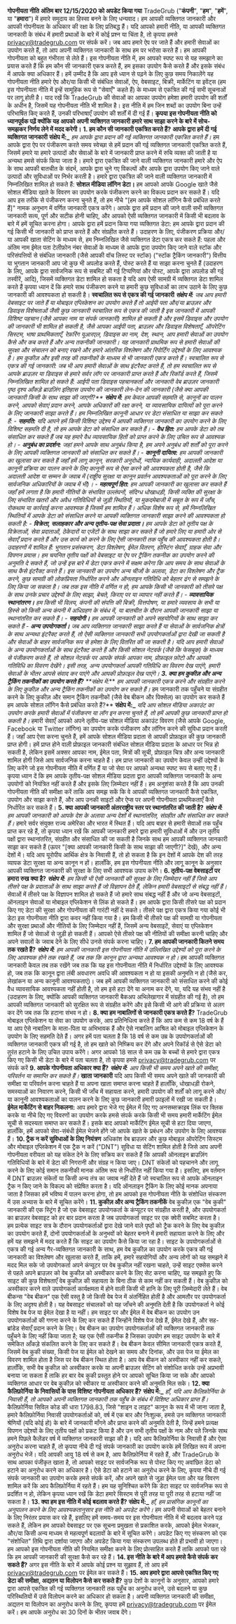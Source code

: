   **गोपनीयता नीति** **अंतिम बार 12/15/2020 को अपडेट किया गया** TradeGrub ("**कंपनी**", "**हम**", "**हमें**", या "**हमारा**") में हमारे समुदाय का हिस्सा बनने के लिए धन्यवाद। हम आपकी व्यक्तिगत जानकारी और आपकी गोपनीयता के अधिकार की रक्षा के लिए प्रतिबद्ध हैं। यदि आपको हमारी नीति, या आपकी व्यक्तिगत जानकारी के संबंध में हमारी प्रथाओं के बारे में कोई प्रश्न या चिंता है, तो कृपया हमसे privacy@tradegrub.com पर संपर्क करें। जब आप हमारे ऐप पर जाते हैं और हमारी सेवाओं का उपयोग करते हैं, तो आप अपनी व्यक्तिगत जानकारी के साथ हम पर भरोसा करते हैं। हम आपकी गोपनीयता को बहुत गंभीरता से लेते हैं। इस गोपनीयता नीति में, हम आपको स्पष्ट रूप से यह समझाने का प्रयास करते हैं कि हम कौन सी जानकारी एकत्र करते हैं, हम इसका उपयोग कैसे करते हैं और इसके संबंध में आपके क्या अधिकार हैं। हमें उम्मीद है कि आप इसे ध्यान से पढ़ने के लिए कुछ समय निकालेंगे यह गोपनीयता नीति हमारे ऐप और/या किसी भी संबंधित सेवाओं, ऐप, वेबसाइट, बिक्री, मार्केटिंग या इवेंट्स (हम इस गोपनीयता नीति में इन्हें सामूहिक रूप से "सेवाएँ" कहते हैं) के माध्यम से एकत्रित की गई सभी सूचनाओं पर लागू होती है। याद रखें कि TradeGrub की सेवाओं का आपका उपयोग हमेशा हमारी उपयोग की शर्तों के अधीन है, जिसमें यह गोपनीयता नीति भी शामिल है। इस नीति में हम जिन शब्दों का उपयोग बिना उन्हें परिभाषित किए करते हैं, उनकी परिभाषाएँ उपयोग की शर्तों में दी गई हैं। **कृपया इस गोपनीयता नीति को ध्यानपूर्वक पढ़ें क्योंकि यह आपको अपनी व्यक्तिगत जानकारी हमारे साथ साझा करने के बारे में सोच-समझकर निर्णय लेने में मदद करेगी।** **1. हम कौन सी जानकारी एकत्रित करते हैं?** **आपके द्वारा हमें दी गई व्यक्तिगत जानकारी** **संक्षेप में:_** _हम आपके द्वारा प्रदान की गई व्यक्तिगत जानकारी एकत्रित करते हैं।_ हम आपके द्वारा ऐप पर पंजीकरण करते समय स्वेच्छा से हमें प्रदान की गई व्यक्तिगत जानकारी एकत्रित करते हैं, जिसमें हमारे या हमारे उत्पादों और सेवाओं के बारे में जानकारी प्राप्त करने में रुचि व्यक्त की जाती है या अन्यथा हमसे संपर्क किया जाता है। हमारे द्वारा एकत्रित की जाने वाली व्यक्तिगत जानकारी हमारे और ऐप के साथ आपकी बातचीत के संदर्भ, आपके द्वारा चुने गए विकल्पों और आपके द्वारा उपयोग किए जाने वाले उत्पादों और सुविधाओं पर निर्भर करती है। हमारे द्वारा एकत्रित की जाने वाली व्यक्तिगत जानकारी में निम्नलिखित शामिल हो सकते हैं: **सोशल मीडिया लॉगिन डेटा।** हम आपको आपके Google खाते जैसे सोशल मीडिया खाते के विवरण का उपयोग करके पंजीकरण करने का विकल्प प्रदान कर सकते हैं। यदि आप इस तरीके से पंजीकरण करना चुनते हैं, तो हम नीचे "[हम आपके सोशल लॉगिन कैसे प्रबंधित करते हैं]" नामक अनुभाग में वर्णित जानकारी एकत्र करेंगे। आपके द्वारा हमें प्रदान की जाने वाली सभी व्यक्तिगत जानकारी सत्य, पूर्ण और सटीक होनी चाहिए, और आपको ऐसी व्यक्तिगत जानकारी में किसी भी बदलाव के बारे में हमें सूचित करना होगा। आपके द्वारा हमें प्रदान किया गया व्यक्तिगत डेटा: हम आपके द्वारा प्रदान की गई किसी भी जानकारी को प्राप्त करते हैं और संग्रहीत करते हैं। उदाहरण के लिए, पंजीकरण प्रक्रिया और/या आपकी खाता सेटिंग के माध्यम से, हम निम्नलिखित जैसे व्यक्तिगत डेटा एकत्र कर सकते हैं: पहला और अंतिम नाम ईमेल पता टेलीफ़ोन नंबर सेवाओं के माध्यम से आपके द्वारा उपयोग किए जाने वाले स्टॉक और परिसंपत्तियों से संबंधित जानकारी (जैसे आपकी वॉच लिस्ट पर स्टॉक) ("स्टॉक ट्रैकिंग जानकारी") वित्तीय या भुगतान जानकारी आप जो कुछ भी अपलोड करते हैं, पोस्ट करते हैं या साझा करना चुनते हैं (उदाहरण के लिए, आपके द्वारा सार्वजनिक रूप से सबमिट की गई टिप्पणियां और पोस्ट, आपके द्वारा अपलोड की गई तस्वीरें, आदि), जिसमें व्यक्तिगत डेटा शामिल हो सकता है यदि आप ऐसी सामग्री में व्यक्तिगत डेटा शामिल करते हैं कृपया ध्यान दें कि हमारे साथ पंजीकरण करने या हमारी कुछ सुविधाओं का लाभ उठाने के लिए कुछ जानकारी की आवश्यकता हो सकती है। **स्वचालित रूप से एकत्र की गई जानकारी** **_संक्षेप में:_** _जब आप हमारी वेबसाइट पर जाते हैं या मोबाइल एप्लिकेशन का उपयोग करते हैं तो आईपी पता और/या ब्राउज़र और डिवाइस विशेषताओं जैसी कुछ जानकारी स्वचालित रूप से एकत्र की जाती है इस जानकारी में आपकी विशिष्ट पहचान (जैसे आपका नाम या संपर्क जानकारी) शामिल हो सकती है और इसमें डिवाइस और उपयोग की जानकारी भी शामिल हो सकती है, जैसे आपका आईपी पता, ब्राउज़र और डिवाइस विशेषताएँ, ऑपरेटिंग सिस्टम, भाषा प्राथमिकताएँ, रेफ़रिंग यूआरएल, डिवाइस का नाम, देश, स्थान, आप हमारी सेवाओं का उपयोग कैसे और कब करते हैं और अन्य तकनीकी जानकारी। यह जानकारी प्राथमिक रूप से हमारी सेवाओं की सुरक्षा और संचालन को बनाए रखने और हमारे आंतरिक विश्लेषण और रिपोर्टिंग उद्देश्यों के लिए आवश्यक है। हम कुकीज़ और इसी तरह की तकनीकों के माध्यम से भी जानकारी एकत्र करते हैं। स्वचालित रूप से एकत्र की गई जानकारी: जब भी आप हमारी सेवाओं के साथ इंटरैक्ट करते हैं, तो हम स्वचालित रूप से आपके ब्राउज़र या डिवाइस से हमारे सर्वर लॉग पर जानकारी प्राप्त करते हैं और रिकॉर्ड करते हैं, जिसमें निम्नलिखित शामिल हो सकते हैं: आईपी पता डिवाइस पहचानकर्ता और जानकारी वेब ब्राउज़र जानकारी पृष्ठ दृश्य आँकड़े ब्राउज़िंग इतिहास उपयोग की जानकारी लेन-देन की जानकारी (जैसे क्या आपकी जानकारी किसी के साथ साझा की जाएगी?** **_संक्षेप में:_** _हम केवल आपकी सहमति से, कानूनों का पालन करने, आपको सेवाएं प्रदान करने, आपके अधिकारों की रक्षा करने, या व्यावसायिक दायित्वों को पूरा करने के लिए जानकारी साझा करते हैं।_ हम निम्नलिखित कानूनी आधार पर डेटा संसाधित या साझा कर सकते हैं: - **सहमति:** यदि आपने हमें किसी विशिष्ट उद्देश्य में आपकी व्यक्तिगत जानकारी का उपयोग करने के लिए विशिष्ट सहमति दी है, तो हम आपके डेटा को संसाधित कर सकते हैं। - **वैध हित:** हम आपके डेटा को तब संसाधित कर सकते हैं जब यह हमारे वैध व्यावसायिक हितों को प्राप्त करने के लिए उचित रूप से आवश्यक हो। - **अनुबंध का प्रदर्शन:** जहां हमने आपके साथ अनुबंध किया है, हम अपने अनुबंध की शर्तों को पूरा करने के लिए आपकी व्यक्तिगत जानकारी को संसाधित कर सकते हैं। - **कानूनी दायित्व:** हम आपकी जानकारी का खुलासा कर सकते हैं जहाँ हमें लागू कानून, सरकारी अनुरोधों, न्यायिक कार्यवाही, अदालती आदेश या कानूनी प्रक्रिया का पालन करने के लिए कानूनी रूप से ऐसा करने की आवश्यकता होती है, जैसे कि अदालती आदेश या सम्मन के जवाब में (राष्ट्रीय सुरक्षा या कानून प्रवर्तन आवश्यकताओं को पूरा करने के लिए सार्वजनिक अधिकारियों के जवाब में भी)। - **महत्वपूर्ण हित:** हम आपकी जानकारी का खुलासा कर सकते हैं जहाँ हमें लगता है कि हमारी नीतियों के संभावित उल्लंघनों, संदिग्ध धोखाधड़ी, किसी व्यक्ति की सुरक्षा के लिए संभावित खतरों और अवैध गतिविधियों से जुड़ी स्थितियों, या मुकदमेबाजी में सबूत के रूप में जाँच, रोकथाम या कार्रवाई करना आवश्यक है जिसमें हम शामिल हैं। अधिक विशेष रूप से, हमें निम्नलिखित स्थितियों में आपके डेटा को संसाधित करने या आपकी व्यक्तिगत जानकारी साझा करने की आवश्यकता हो सकती है: - **विक्रेता, सलाहकार और अन्य तृतीय-पक्ष सेवा प्रदाता।** हम आपके डेटा को तृतीय पक्ष के विक्रेताओं, सेवा प्रदाताओं, ठेकेदारों या एजेंटों के साथ साझा कर सकते हैं जो हमारे लिए या हमारी ओर से सेवाएँ प्रदान करते हैं और उस कार्य को करने के लिए ऐसी जानकारी तक पहुँच की आवश्यकता होती है। उदाहरणों में शामिल हैं: भुगतान प्रसंस्करण, डेटा विश्लेषण, ईमेल वितरण, होस्टिंग सेवाएँ, ग्राहक सेवा और विपणन प्रयास। हम चयनित तृतीय पक्षों को वेबसाइट या ऐप पर ट्रैकिंग तकनीक का उपयोग करने की अनुमति दे सकते हैं, जो उन्हें इस बारे में डेटा एकत्र करने में सक्षम करेगा कि आप समय के साथ सेवाओं के साथ कैसे इंटरैक्ट करते हैं। इस जानकारी का उपयोग अन्य चीजों के अलावा, डेटा का विश्लेषण और ट्रैक करने, कुछ सामग्री की लोकप्रियता निर्धारित करने और ऑनलाइन गतिविधि को बेहतर ढंग से समझने के लिए किया जा सकता है। जब तक इस नीति में वर्णित न हो, हम आपके किसी भी जानकारी को तीसरे पक्ष के साथ उनके प्रचार उद्देश्यों के लिए साझा, बेचते, किराए पर या व्यापार नहीं करते हैं। - **व्यावसायिक स्थानांतरण।** हम किसी भी विलय, कंपनी की संपत्ति की बिक्री, वित्तपोषण, या हमारे व्यवसाय के सभी या हिस्से को किसी अन्य कंपनी में अधिग्रहण के संबंध में, या बातचीत के दौरान आपकी जानकारी साझा या स्थानांतरित कर सकते हैं। - **सहयोगी।** हम आपकी जानकारी को अपने सहयोगियों के साथ साझा कर सकते हैं - **अन्य उपयोगकर्ता।** जब आप व्यक्तिगत जानकारी साझा करते हैं या सेवाओं के सार्वजनिक क्षेत्रों के साथ अन्यथा इंटरैक्ट करते हैं, तो ऐसी व्यक्तिगत जानकारी सभी उपयोगकर्ताओं द्वारा देखी जा सकती है और सेवाओं के बाहर सार्वजनिक रूप से हमेशा के लिए वितरित की जा सकती है। यदि आप हमारी सेवाओं के अन्य उपयोगकर्ताओं के साथ इंटरैक्ट करते हैं और किसी सोशल नेटवर्क (जैसे कि फेसबुक) के माध्यम से पंजीकरण करते हैं, तो सोशल नेटवर्क पर आपके संपर्क आपका नाम, प्रोफ़ाइल फ़ोटो और आपकी गतिविधि का विवरण देखेंगे। इसी तरह, अन्य उपयोगकर्ता आपकी गतिविधि का विवरण देख पाएंगे, हमारी सेवाओं के भीतर आपसे संवाद कर पाएंगे और आपकी प्रोफ़ाइल देख पाएंगे। **3. क्या हम कुकीज़ और अन्य ट्रैकिंग तकनीकों का उपयोग करते हैं?** **संक्षेप में:_** _हम आपकी जानकारी एकत्र करने और संग्रहीत करने के लिए कुकीज़ और अन्य ट्रैकिंग तकनीकों का उपयोग कर सकते हैं।_ हम जानकारी तक पहुँचने या संग्रहीत करने के लिए कुकीज़ और समान ट्रैकिंग तकनीकों (जैसे वेब बीकन और पिक्सेल) का उपयोग कर सकते हैं हम आपके सोशल लॉगिन कैसे प्रबंधित करते हैं?** **संक्षेप में:_** _यदि आप सोशल मीडिया अकाउंट का उपयोग करके हमारी सेवाओं में पंजीकरण या लॉग इन करना चुनते हैं, तो हमें आपकी कुछ जानकारी प्राप्त हो सकती है।_ हमारी सेवाएँ आपको अपने तृतीय-पक्ष सोशल मीडिया अकाउंट विवरण (जैसे आपके Google, Facebook या Twitter लॉगिन) का उपयोग करके पंजीकरण और लॉगिन करने की सुविधा प्रदान करती हैं। जहाँ आप ऐसा करना चुनते हैं, हमें आपके सोशल मीडिया प्रदाता से आपकी प्रोफ़ाइल की कुछ जानकारी प्राप्त होगी। हमें प्राप्त होने वाली प्रोफ़ाइल जानकारी संबंधित सोशल मीडिया प्रदाता के आधार पर भिन्न हो सकती है, लेकिन इसमें अक्सर आपका नाम, ईमेल पता, मित्रों की सूची, प्रोफ़ाइल चित्र और अन्य जानकारी शामिल होगी जिसे आप सार्वजनिक करना चाहते हैं। हम प्राप्त जानकारी का उपयोग केवल उन्हीं उद्देश्यों के लिए करेंगे जो इस गोपनीयता नीति में वर्णित हैं या जो सेवा पर आपको अन्यथा स्पष्ट रूप से बताए गए हैं। कृपया ध्यान दें कि हम आपके तृतीय-पक्ष सोशल मीडिया प्रदाता द्वारा आपकी व्यक्तिगत जानकारी के अन्य उपयोगों को नियंत्रित नहीं करते हैं और इसके लिए ज़िम्मेदार नहीं हैं। हम अनुशंसा करते हैं कि आप उनकी गोपनीयता नीति की समीक्षा करें ताकि आप समझ सकें कि वे आपकी व्यक्तिगत जानकारी कैसे एकत्रित, उपयोग और साझा करते हैं, और आप उनकी साइटों और ऐप्स पर अपनी गोपनीयता प्राथमिकताएँ कैसे निर्धारित कर सकते हैं। **5. क्या आपकी जानकारी अंतरराष्ट्रीय स्तर पर स्थानांतरित की जाती है?** **_संक्षेप में:_** _हम आपकी जानकारी को आपके देश के अलावा अन्य देशों में स्थानांतरित, संग्रहीत और संसाधित कर सकते हैं।_ हमारे सर्वर संयुक्त राज्य अमेरिका और भारत में स्थित हैं। यदि आप बाहर से हमारी सेवाओं तक पहुँच प्राप्त कर रहे हैं, तो कृपया ध्यान रखें कि आपकी जानकारी हमारे द्वारा हमारी सुविधाओं में और उन तृतीय पक्षों द्वारा स्थानांतरित, संग्रहीत और संसाधित की जा सकती है जिनके साथ हम आपकी व्यक्तिगत जानकारी साझा कर सकते हैं (ऊपर "[क्या आपकी जानकारी किसी के साथ साझा की जाएगी?]" देखें), और अन्य देशों में। यदि आप यूरोपीय आर्थिक क्षेत्र के निवासी हैं, तो हो सकता है कि इन देशों में आपके देश की तरह व्यापक डेटा सुरक्षा या अन्य कानून न हों। हालाँकि, हम इस गोपनीयता नीति और लागू कानून के अनुसार आपकी व्यक्तिगत जानकारी की सुरक्षा के लिए सभी आवश्यक उपाय करेंगे। **6. तृतीय-पक्ष वेबसाइटों पर हमारा रुख क्या है?** **_संक्षेप में:_** _हम किसी भी ऐसी जानकारी की सुरक्षा के लिए जिम्मेदार नहीं हैं जिसे आप तीसरे पक्ष के प्रदाताओं के साथ साझा करते हैं जो विज्ञापन देते हैं, लेकिन हमारी वेबसाइटों से संबद्ध नहीं हैं।_ सेवाओं में तीसरे पक्ष के विज्ञापन शामिल हो सकते हैं जो हमारे साथ संबद्ध नहीं हैं और जो अन्य वेबसाइटों, ऑनलाइन सेवाओं या मोबाइल एप्लिकेशन से लिंक हो सकते हैं। हम आपके द्वारा किसी तीसरे पक्ष को प्रदान किए गए डेटा की सुरक्षा और गोपनीयता की गारंटी नहीं दे सकते। तीसरे पक्ष द्वारा एकत्र किया गया कोई भी डेटा इस गोपनीयता नीति द्वारा कवर नहीं किया गया है। हम किसी भी तीसरे पक्ष की सामग्री या गोपनीयता और सुरक्षा प्रथाओं और नीतियों के लिए जिम्मेदार नहीं हैं, जिसमें अन्य वेबसाइटें, सेवाएं या एप्लिकेशन शामिल हैं जो सेवाओं से जुड़ी हो सकती हैं। आपको ऐसे तीसरे पक्ष की नीतियों की समीक्षा करनी चाहिए और अपने सवालों के जवाब देने के लिए सीधे उनसे संपर्क करना चाहिए। **7. हम आपकी जानकारी कितने समय तक रखते हैं?** **_संक्षेप में:_** _हम आपकी जानकारी इस गोपनीयता नीति में उल्लिखित उद्देश्यों को पूरा करने के लिए आवश्यक होने तक रखते हैं, जब तक कि कानून द्वारा अन्यथा आवश्यक न हो।_ हम आपकी व्यक्तिगत जानकारी केवल तब तक रखेंगे जब तक कि यह इस गोपनीयता नीति में निर्धारित उद्देश्यों के लिए आवश्यक हो, जब तक कि कानून द्वारा लंबी अवधारण अवधि की आवश्यकता न हो या इसकी अनुमति न हो (जैसे कर, लेखांकन या अन्य कानूनी आवश्यकताएं)। जब हमें आपकी व्यक्तिगत जानकारी को संसाधित करने की कोई वैध व्यावसायिक आवश्यकता नहीं होती है, तो हम इसे हटा देंगे या अनाम कर देंगे, या, यदि यह संभव नहीं है (उदाहरण के लिए, क्योंकि आपकी व्यक्तिगत जानकारी बैकअप अभिलेखागार में संग्रहीत की गई है), तो हम आपकी व्यक्तिगत जानकारी को सुरक्षित रूप से संग्रहीत करेंगे और इसे किसी भी आगे की प्रक्रिया से अलग कर देंगे जब तक कि हटाना संभव न हो। **8. क्या हम नाबालिगों से जानकारी एकत्र करते हैं?** TradeGrub मोबाइल एप्लिकेशन या सेवा का उपयोग करके, आप प्रतिनिधित्व करते हैं कि आप कम से कम 18 वर्ष के हैं या आप ऐसे नाबालिग के माता-पिता या अभिभावक हैं और ऐसे नाबालिग आश्रित को मोबाइल एप्लिकेशन के उपयोग के लिए सहमति देते हैं। अगर हमें पता चलता है कि 18 वर्ष से कम उम्र के उपयोगकर्ताओं की व्यक्तिगत जानकारी एकत्र की गई है, तो हम खाते को निष्क्रिय कर देंगे और अपने रिकॉर्ड से ऐसे डेटा को तुरंत हटाने के लिए उचित उपाय करेंगे। अगर आपको 18 साल से कम उम्र के बच्चों से हमारे द्वारा एकत्र किए गए किसी भी डेटा के बारे में पता चलता है, तो कृपया हमसे privacy@tradegrub.com पर संपर्क करें **9. आपके गोपनीयता अधिकार क्या हैं?** **_संक्षेप में:_** _आप किसी भी समय अपने खाते की समीक्षा, परिवर्तन या समाप्ति कर सकते हैं।_ **खाता जानकारी** यदि आप किसी भी समय अपने खाते की जानकारी की समीक्षा या परिवर्तन करना चाहते हैं या अपना खाता समाप्त करना चाहते हैं हालाँकि, धोखाधड़ी रोकने, समस्याओं का निवारण करने, किसी भी जाँच में सहायता करने, हमारी उपयोग की शर्तों को लागू करने और/या कानूनी आवश्यकताओं का पालन करने के लिए कुछ जानकारी हमारी फ़ाइलों में रखी जा सकती है। **ईमेल मार्केटिंग से बाहर निकलना:** आप हमारे द्वारा भेजे गए ईमेल में दिए गए अनसब्सक्राइब लिंक पर क्लिक करके या नीचे दिए गए विवरणों का उपयोग करके हमसे संपर्क करके किसी भी समय हमारी मार्केटिंग ईमेल सूची से सदस्यता समाप्त कर सकते हैं। इसके बाद आपको मार्केटिंग ईमेल सूची से हटा दिया जाएगा, हालाँकि, हमें आपको सेवा-संबंधी ईमेल भेजने होंगे जो आपके खाते के प्रबंधन और उपयोग के लिए आवश्यक हैं। **10. ट्रैक न करें सुविधाओं के लिए नियंत्रण** अधिकांश वेब ब्राउज़र और कुछ मोबाइल ऑपरेटिंग सिस्टम और मोबाइल एप्लिकेशन में एक ट्रैक न करें ("DNT") सुविधा या सेटिंग शामिल होती है जिसे आप अपनी गोपनीयता वरीयता को यह संकेत देने के लिए सक्रिय कर सकते हैं कि आपकी ऑनलाइन ब्राउज़िंग गतिविधियों के बारे में डेटा की निगरानी और संग्रह न किया जाए। DNT संकेतों को पहचानने और लागू करने के लिए कोई समान तकनीकी मानक अंतिम रूप से निर्धारित नहीं किया गया है। इसलिए, हम वर्तमान में DNT ब्राउज़र संकेतों या किसी अन्य तंत्र का जवाब नहीं देते हैं जो स्वचालित रूप से आपके ऑनलाइन ट्रैक न किए जाने के विकल्प को संप्रेषित करता है। यदि ऑनलाइन ट्रैकिंग के लिए कोई मानक अपनाया जाता है जिसका हमें भविष्य में पालन करना होगा, तो हम आपको इस गोपनीयता नीति के संशोधित संस्करण में उस अभ्यास के बारे में सूचित करेंगे। **11. कुकीज़ और अन्य ट्रैकिंग तकनीकें** वेब कुकीज़ एक "वेब कुकी" जानकारी की एक स्ट्रिंग है जो एक वेबसाइट उपयोगकर्ता के कंप्यूटर पर संग्रहीत करती है, और उपयोगकर्ता का ब्राउज़र वेबसाइट को हर बार प्रदान करता है जब उपयोगकर्ता साइट पर एक क्वेरी सबमिट करता है। हम प्रत्येक साइट सत्र के दौरान उपयोगकर्ताओं द्वारा देखे जाने वाले पृष्ठों को ट्रैक करने के लिए वेब कुकीज़ का उपयोग करते हैं, दोनों उपयोगकर्ताओं के अनुभवों को बेहतर बनाने में हमारी सहायता करने के लिए और हमें यह समझने में मदद करते हैं कि साइट का उपयोग कैसे किया जा रहा है। साइट के उपयोगकर्ताओं से एकत्र की गई अन्य गैर-व्यक्तिगत जानकारी के साथ, हम वेब कुकीज़ का उपयोग करके एकत्र की गई जानकारी का विश्लेषण और खुलासा करते हैं, ताकि हमें, हमारे सहयोगियों और अन्य लोगों को यह समझने में मदद मिल सके जो उपयोगकर्ता अपने कंप्यूटर पर वेब कुकीज़ नहीं रखना चाहते, उन्हें साइट एक्सेस करने से पहले अपने ब्राउज़र को वेब कुकीज़ को अस्वीकार करने के लिए सेट करना चाहिए, यह समझते हुए कि साइट की कुछ विशेषताएँ वेब कुकीज़ की सहायता के बिना ठीक से काम नहीं कर सकती हैं। वेब कुकीज़ को अस्वीकार करने वाले उपयोगकर्ता कार्यक्षमता में होने वाली किसी भी हानि के लिए पूरी ज़िम्मेदारी लेते हैं। वेब बीकन्स "वेब बीकन" एक ऐसी वस्तु है जो किसी वेब पेज में अंतर्निहित होती है और आमतौर पर उपयोगकर्ता के लिए अदृश्य होती है। यह वेबसाइट संचालकों को यह जाँचने की अनुमति देती है कि उपयोगकर्ता ने कोई विशेष वेब पेज या ईमेल देखा है या नहीं। हम साइट पर और ईमेल में वेब बीकन का उपयोग उन उपयोगकर्ताओं की गणना करने के लिए कर सकते हैं जिन्होंने विशेष पेज देखे हैं, ईमेल देखे हैं, और सह-ब्रांडेड सेवाएँ प्रदान करने के लिए। वेब बीकन का उपयोग उपयोगकर्ताओं की व्यक्तिगत जानकारी तक पहुँचने के लिए नहीं किया जाता है; यह एक ऐसी तकनीक है जिसका उपयोग हम साइट उपयोग के बारे में समेकित आँकड़े संकलित करने के लिए कर सकते हैं। वेब बीकन केवल सीमित जानकारी एकत्र करते हैं, जिसमें वेब कुकी संख्या, किसी पेज या ईमेल को देखने का समय और दिनांक, और उस पेज या ईमेल का विवरण शामिल होता है जिस पर वेब बीकन स्थित होता है। आप वेब बीकन को अस्वीकार नहीं कर सकते, हालाँकि, सभी वेब कुकीज़ को अस्वीकार करके या अपनी ब्राउज़र सेटिंग को संशोधित करके उन्हें अप्रभावी बनाया जा सकता है ताकि हर बार वेब कुकी प्रस्तुत होने पर आपको सूचित किया जा सके और आपको व्यक्तिगत आधार पर वेब कुकीज़ को स्वीकार या अस्वीकार करने की अनुमति मिल सके। **12. क्या कैलिफ़ोर्निया के निवासियों के पास विशिष्ट गोपनीयता अधिकार हैं?** **संक्षेप में:_** _हाँ, यदि आप कैलिफ़ोर्निया के निवासी हैं, तो आपको अपनी व्यक्तिगत जानकारी तक पहुँच के संबंध में विशिष्ट अधिकार प्राप्त हैं।_ कैलिफ़ोर्निया सिविल कोड की धारा 1798.83, जिसे "शाइन द लाइट" कानून के रूप में भी जाना जाता है, हमारे कैलिफ़ोर्निया निवासी उपयोगकर्ताओं को, वर्ष में एक बार और निःशुल्क, हमसे उन व्यक्तिगत जानकारी श्रेणियों (यदि कोई हो) के बारे में जानकारी माँगने और प्राप्त करने की अनुमति देती है, जिन्हें हमने प्रत्यक्ष विपणन उद्देश्यों के लिए तृतीय पक्षों को प्रकट किया है और उन सभी तृतीय पक्षों के नाम और पते जिनके साथ हमने पिछले कैलेंडर वर्ष में व्यक्तिगत जानकारी साझा की है। यदि आप कैलिफ़ोर्निया के निवासी हैं और ऐसा अनुरोध करना चाहते हैं, तो कृपया नीचे दी गई संपर्क जानकारी का उपयोग करके हमें लिखित रूप में अपना अनुरोध भेजें। यदि आपकी आयु 18 वर्ष से कम है, आप कैलिफ़ोर्निया में रहते हैं, और TradeGrub के साथ आपका पंजीकृत खाता है, तो आपको साइट पर सार्वजनिक रूप से पोस्ट किए गए अवांछित डेटा को हटाने का अनुरोध करने का अधिकार है। ऐसे डेटा को हटाने का अनुरोध करने के लिए, कृपया नीचे दी गई संपर्क जानकारी का उपयोग करके हमसे संपर्क करें, और अपने खाते से जुड़ा ईमेल पता और यह विवरण शामिल करें कि आप कैलिफ़ोर्निया में रहते हैं। हम यह सुनिश्चित करेंगे कि डेटा साइट पर सार्वजनिक रूप से प्रदर्शित न हो, लेकिन कृपया ध्यान रखें कि डेटा हमारे सिस्टम से पूरी तरह या पूरी तरह से हटाया नहीं जा सकता है। **13. क्या हम इस नीति में कोई बदलाव करते हैं?** **संक्षेप में:_** _हाँ, हम प्रासंगिक कानूनों का अनुपालन करने के लिए आवश्यकतानुसार इस नीति को अपडेट करेंगे।_ हम अपनी सेवाओं को बेहतर बनाने के लिए निरंतर प्रयास कर रहे हैं, इसलिए हमें समय-समय पर इस गोपनीयता नीति में भी बदलाव करने पड़ सकते हैं, लेकिन हम आपको वेबसाइट पर एक सूचना प्रमुखता से प्रकाशित करके, आपको ईमेल भेजकर, और/या किसी अन्य माध्यम से महत्वपूर्ण बदलावों के बारे में सूचित करेंगे। अपडेट किए गए संस्करण को एक "संशोधित" तिथि द्वारा दर्शाया जाएगा और अपडेट किया गया संस्करण उपलब्ध होते ही प्रभावी हो जाएगा। हम आपको इस गोपनीयता नीति की नियमित समीक्षा करने के लिए प्रोत्साहित करते हैं ताकि आपको पता रहे कि हम आपकी जानकारी की सुरक्षा कैसे कर रहे हैं। **14. इस नीति के बारे में आप हमसे कैसे संपर्क कर सकते हैं?** अगर इस नीति के बारे में आपके कोई प्रश्न या सुझाव हैं, तो आप हमें privacy@tradegrub.com पर ईमेल कर सकते हैं। **15. आप हमारे द्वारा आपसे एकत्रित किए गए डेटा की समीक्षा, अद्यतन या विलोपन कैसे कर सकते हैं?** कुछ देशों के कानूनों के अनुसार, आपको हमारे द्वारा आपसे एकत्रित की गई व्यक्तिगत जानकारी तक पहुँच का अनुरोध करने, उसे बदलने या कुछ परिस्थितियों में उसे विलोपन करने का अधिकार हो सकता है। अपनी व्यक्तिगत जानकारी की समीक्षा, अद्यतन या विलोपन का अनुरोध करने के लिए, कृपया हमें privacy@tradegrub.com पर ईमेल करें। हम आपके अनुरोध का 30 दिनों के भीतर जवाब देंगे।